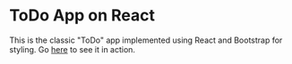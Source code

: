 # ToDo App on React
This is the classic "ToDo" app implemented using React and Bootstrap for styling.  Go <a href="https://white-sand-0d7c91e0f.6.azurestaticapps.net/" target="_blank">here</a> to see it in action.
